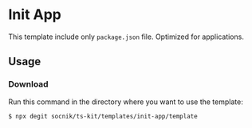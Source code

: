 # Init App

This template include only `package.json` file. Optimized for applications.

## Usage

### Download

Run this command in the directory where you want to use the template:

```shell
$ npx degit socnik/ts-kit/templates/init-app/template
```
